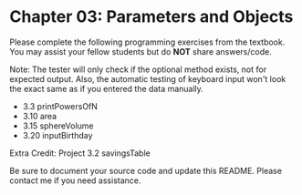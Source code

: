 # Chapter 03: Parameters and Objects

Please complete the following programming exercises from the textbook. You may assist your fellow students but do **NOT** share answers/code.

Note: The tester will only check if the optional method exists, not for expected output. 
Also, the automatic testing of keyboard input won't look the exact same as if you entered the data manually.

- 3.3  printPowersOfN
- 3.10 area
- 3.15 sphereVolume
- 3.20 inputBirthday 

Extra Credit: Project 3.2 savingsTable

Be sure to document your source code and update this README. Please contact me if you need assistance.
